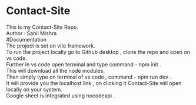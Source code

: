 # Contact-Site
This is my Contact-Site Repo.
<br>
Author : Sahil Mishra
<br>
#Documentation
<br>
The project is set on vite framework.
<br>
To run the project locally go to Github desktop , clone the repo and open on vs code.
<br>
Further in vs code open terminal and type command - npm init . 
<br>
This will download all the node modules.
<br>
Then simply type on terminal of vs code , command - npm run dev . 
<br>
It will provide you the localhost link , on clicking it Contact-Site will open locally on your system.
<br>
Google sheet is integrated using nocodeapi . 
<br>

